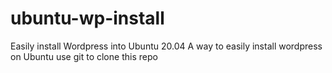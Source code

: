 # ubuntu-wp-install
Easily install Wordpress into Ubuntu 20.04 
A way to easily install wordpress on Ubuntu
use git to clone this repo

